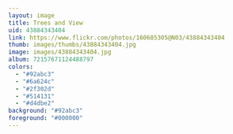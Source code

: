 ```yaml
---
layout: image
title: Trees and View
uid: 43884343404
link: https://www.flickr.com/photos/160685305@N03/43884343404
thumb: images/thumbs/43884343404.jpg
image: images/43884343404.jpg
album: 72157671124488797
colors: 
  - "#92abc3"
  - "#6a624c"
  - "#2f302d"
  - "#514131"
  - "#d4dbe2"
background: "#92abc3"
foreground: "#000000"
---
```



